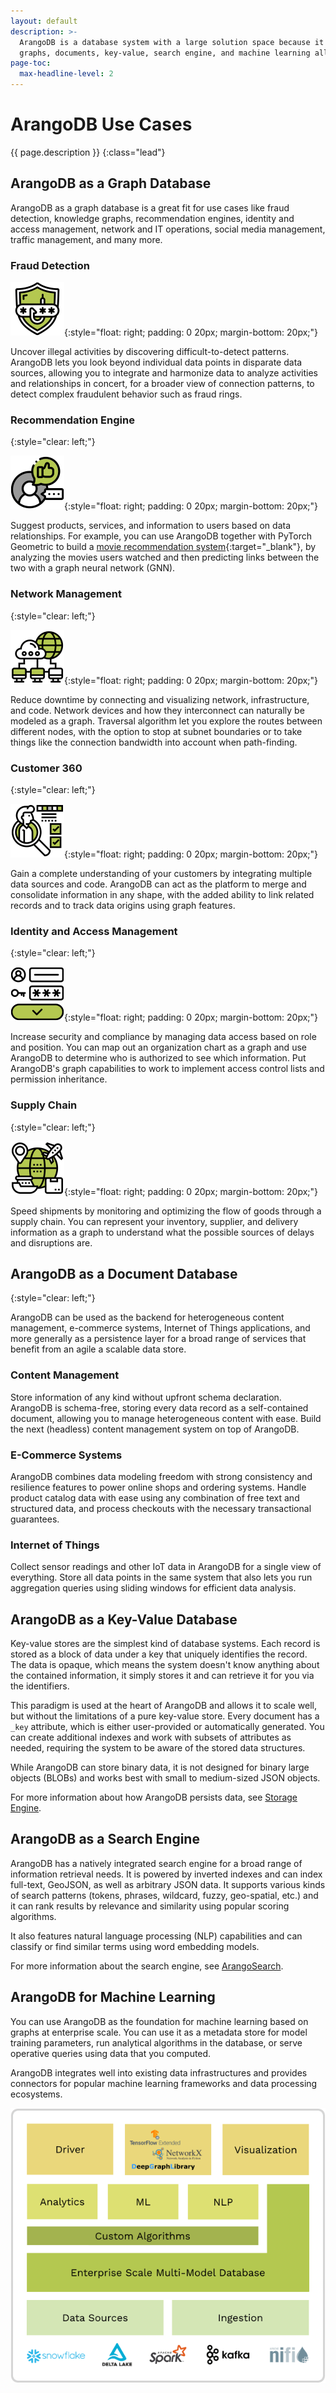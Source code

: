 ```yaml
---
layout: default
description: >-
  ArangoDB is a database system with a large solution space because it combines
  graphs, documents, key-value, search engine, and machine learning all in one
page-toc:
  max-headline-level: 2
---
```

# ArangoDB Use Cases

{{ page.description }}
{:class="lead"}

## ArangoDB as a Graph Database

ArangoDB as a graph database is a great fit for use cases like fraud detection,
knowledge graphs, recommendation engines, identity and access management,
network and IT operations, social media management, traffic management, and many
more.

### Fraud Detection

![Fraud Detection icon](images/icon-fraud-detection.png){:style="float: right; padding: 0 20px; margin-bottom: 20px;"}

Uncover illegal activities by discovering difficult-to-detect patterns.
ArangoDB lets you look beyond individual data points in disparate data sources,
allowing you to integrate and harmonize data to analyze activities and
relationships in concert, for a broader view of connection patterns, to detect
complex fraudulent behavior such as fraud rings.

### Recommendation Engine
{:style="clear: left;"}

![Recommendation Engine icon](images/icon-recommendation-engine.png){:style="float: right; padding: 0 20px; margin-bottom: 20px;"}

Suggest products, services, and information to users based on data relationships.
For example, you can use ArangoDB together with PyTorch Geometric to build a
[movie recommendation system](https://www.arangodb.com/2022/04/integrate-arangodb-with-pytorch-geometric-to-build-recommendation-systems/){:target="_blank"},
by analyzing the movies users watched and then predicting links between the two
with a graph neural network (GNN).

### Network Management
{:style="clear: left;"}

![Network Management icon](images/icon-network-management.png){:style="float: right; padding: 0 20px; margin-bottom: 20px;"}

Reduce downtime by connecting and visualizing network, infrastructure, and code.
Network devices and how they interconnect can naturally be modeled as a graph.
Traversal algorithm let you explore the routes between different nodes, with the
option to stop at subnet boundaries or to take things like the connection
bandwidth into account when path-finding.

### Customer 360
{:style="clear: left;"}

![Customer 360 icon](images/icon-customer-360.png){:style="float: right; padding: 0 20px; margin-bottom: 20px;"}

Gain a complete understanding of your customers by integrating multiple data
sources and code. ArangoDB can act as the platform to merge and consolidate
information in any shape, with the added ability to link related records and to
track data origins using graph features.

### Identity and Access Management
{:style="clear: left;"}

![Identity Management icon](images/icon-identity-management.png){:style="float: right; padding: 0 20px; margin-bottom: 20px;"}

Increase security and compliance by managing data access based on role and
position. You can map out an organization chart as a graph and use ArangoDB to
determine who is authorized to see which information. Put ArangoDB's graph
capabilities to work to implement access control lists and permission
inheritance.

### Supply Chain
{:style="clear: left;"}

![Supply Chain icon](images/icon-supply-chain.png){:style="float: right; padding: 0 20px; margin-bottom: 20px;"}

Speed shipments by monitoring and optimizing the flow of goods through a
supply chain. You can represent your inventory, supplier, and delivery
information as a graph to understand what the possible sources of delays and
disruptions are.

## ArangoDB as a Document Database
{:style="clear: left;"}

ArangoDB can be used as the backend for heterogeneous content management,
e-commerce systems, Internet of Things applications, and more generally as a
persistence layer for a broad range of services that benefit from an agile
a scalable data store.

### Content Management

Store information of any kind without upfront schema declaration. ArangoDB is
schema-free, storing every data record as a self-contained document, allowing
you to manage heterogeneous content with ease. Build the next (headless)
content management system on top of ArangoDB.

### E-Commerce Systems

ArangoDB combines data modeling freedom with strong consistency and resilience
features to power online shops and ordering systems. Handle product catalog data
with ease using any combination of free text and structured data, and process
checkouts with the necessary transactional guarantees.

### Internet of Things

Collect sensor readings and other IoT data in ArangoDB for a single view of
everything. Store all data points in the same system that also lets you run
aggregation queries using sliding windows for efficient data analysis.

<!-- TODO: illustrations? -->

## ArangoDB as a Key-Value Database

Key-value stores are the simplest kind of database systems. Each record is
stored as a block of data under a key that uniquely identifies the record.
The data is opaque, which means the system doesn't know anything about the
contained information, it simply stores it and can retrieve it for you via
the identifiers.

This paradigm is used at the heart of ArangoDB and allows it to scale well,
but without the limitations of a pure key-value store. Every document has a
`_key` attribute, which is either user-provided or automatically generated.
You can create additional indexes and work with subsets of attributes as
needed, requiring the system to be aware of the stored data structures.

While ArangoDB can store binary data, it is not designed for
binary large objects (BLOBs) and works best with small to medium-sized
JSON objects.

For more information about how ArangoDB persists data, see
[Storage Engine](architecture-storage-engines.html).

## ArangoDB as a Search Engine

ArangoDB has a natively integrated search engine for a broad range of
information retrieval needs. It is powered by inverted indexes and can index
full-text, GeoJSON, as well as arbitrary JSON data. It supports various
kinds of search patterns (tokens, phrases, wildcard, fuzzy, geo-spatial, etc.)
and it can rank results by relevance and similarity using popular
scoring algorithms.

It also features natural language processing (NLP) capabilities and can
classify or find similar terms using word embedding models.

For more information about the search engine, see [ArangoSearch](arangosearch.html).

## ArangoDB for Machine Learning

You can use ArangoDB as the foundation for machine learning based on graphs
at enterprise scale. You can use it as a metadata store for model training
parameters, run analytical algorithms in the database, or serve operative
queries using data that you computed.

ArangoDB integrates well into existing data infrastructures and provides
connectors for popular machine learning frameworks and data processing
ecosystems.

![Machine Learning Architecture of ArangoDB](images/machine-learning-architecture.png)
